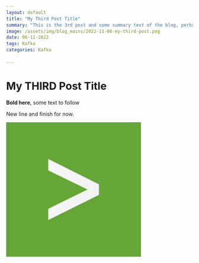 ```yaml
---
layout: default
title: "My Third Post Title"
summary: "This is the 3rd post and some summary text of the blog, perhaps the copy paste from the first paragraph with ..."
image: /assets/img/blog_mains/2022-11-06-my-third-post.png
date: 06-11-2022
tags: Kafka
categories: Kafka

---
```


# My THIRD Post Title

**Bold here**, some text to follow

New line and finish for now.

![FIRST IMG ON THIRD POST](/assets/img/blog_mains/2022-11-06-my-third-post.png)